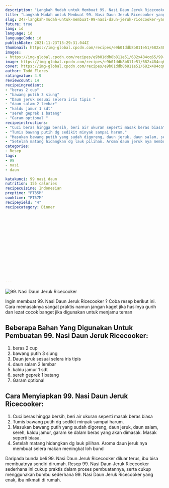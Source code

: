 ```yaml
---
description: "Langkah Mudah untuk Membuat 99. Nasi Daun Jeruk Ricecooker yang Sempurna"
title: "Langkah Mudah untuk Membuat 99. Nasi Daun Jeruk Ricecooker yang Sempurna"
slug: 247-langkah-mudah-untuk-membuat-99-nasi-daun-jeruk-ricecooker-yang-sempurna
future: true
lang: id
language: id
languageCode: id
publishDate: 2021-11-23T15:29:31.044Z 
thumbnail: https://img-global.cpcdn.com/recipes/e9b01ddb8b811e51/682x484cq65/99-nasi-daun-jeruk-ricecooker-foto-resep-utama.png
images:
- https://img-global.cpcdn.com/recipes/e9b01ddb8b811e51/682x484cq65/99-nasi-daun-jeruk-ricecooker-foto-resep-utama.png
image: https://img-global.cpcdn.com/recipes/e9b01ddb8b811e51/682x484cq65/99-nasi-daun-jeruk-ricecooker-foto-resep-utama.png
cover: https://img-global.cpcdn.com/recipes/e9b01ddb8b811e51/682x484cq65/99-nasi-daun-jeruk-ricecooker-foto-resep-utama.png
author: Todd Flores
ratingvalue: 4.9
reviewcount: 14
recipeingredient:
- "beras 2 cup"
- "bawang putih 3 siung"
- "Daun jeruk sesuai selera iris tipis "
- "daun salam 2 lembar"
- "kaldu jamur 1 sdt"
- "sereh geprek 1 batang"
- "Garam optional "
recipeinstructions:
- "Cuci beras hingga bersih, beri air ukuran seperti masak beras biasa"
- "Tumis bawang putih dg sedikit minyak sampai harum."
- "Masukan bawang putih yang sudah digoreng, daun jeruk, daun salam, sereh, kaldu jamur, garam ke dalam beras yang akan dimasak. Masak seperti biasa."
- "Setelah matang hidangkan dg lauk pilihan. Aroma daun jeruk nya membuat selera makan meningkat loh bund"
categories:
- Resep
tags:
- 99
- nasi
- daun

katakunci: 99 nasi daun 
nutrition: 155 calories
recipecuisine: Indonesian
preptime: "PT35M"
cooktime: "PT57M"
recipeyield: "4"
recipecategory: Dinner


     
    
    
    
    
    
    
    
    
    
    
      
    
---
```



![99. Nasi Daun Jeruk Ricecooker](https://img-global.cpcdn.com/recipes/e9b01ddb8b811e51/682x484cq65/99-nasi-daun-jeruk-ricecooker-foto-resep-utama.png)

Ingin membuat 99. Nasi Daun Jeruk Ricecooker ? Coba resep berikut ini. Cara memasaknya sangat praktis namun jangan kaget jika hasilnya gurih dan lezat cocok banget jika digunakan untuk menjamu teman

<!--inarticleads1-->

## Beberapa Bahan Yang Digunakan Untuk Pembuatan 99. Nasi Daun Jeruk Ricecooker:

1. beras 2 cup
1. bawang putih 3 siung
1. Daun jeruk sesuai selera iris tipis 
1. daun salam 2 lembar
1. kaldu jamur 1 sdt
1. sereh geprek 1 batang
1. Garam optional 



<!--inarticleads2-->

## Cara Menyiapkan 99. Nasi Daun Jeruk Ricecooker:

1. Cuci beras hingga bersih, beri air ukuran seperti masak beras biasa
1. Tumis bawang putih dg sedikit minyak sampai harum.
1. Masukan bawang putih yang sudah digoreng, daun jeruk, daun salam, sereh, kaldu jamur, garam ke dalam beras yang akan dimasak. Masak seperti biasa.
1. Setelah matang hidangkan dg lauk pilihan. Aroma daun jeruk nya membuat selera makan meningkat loh bund




Daripada bunda beli  99. Nasi Daun Jeruk Ricecooker  diluar terus, ibu  bisa membuatnya sendiri dirumah. Resep  99. Nasi Daun Jeruk Ricecooker  sederhana ini cukup praktis dalam proses pembuatannya, serta cukup menggunakan bumbu sederhana  99. Nasi Daun Jeruk Ricecooker  yang enak, ibu nikmati di rumah.
